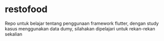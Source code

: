 # restofood

Repo untuk belajar tentang penggunaan framework flutter, dengan study kasus menggunakan data dumy, silahakan dipelajari untuk rekan-rekan sekalian


